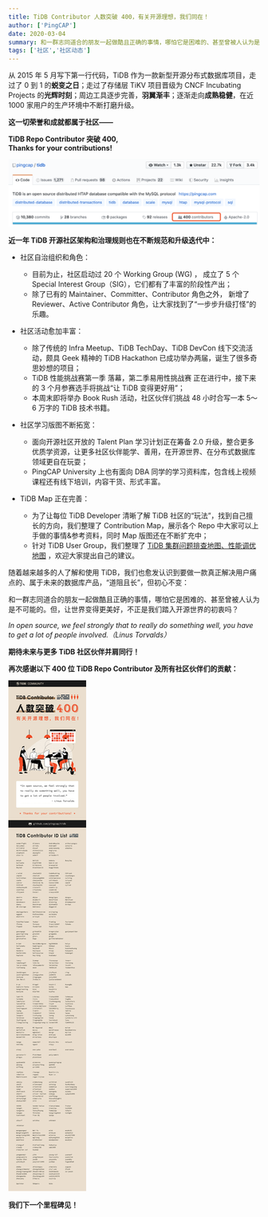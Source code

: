 ```yaml
---
title: TiDB Contributor 人数突破 400，有关开源理想，我们同在！
author: ['PingCAP']
date: 2020-03-04
summary: 和一群志同道合的朋友一起做酷且正确的事情，哪怕它是困难的、甚至曾被人认为是不可能的。但，让世界变得更美好，不正是我们踏入开源世界的初衷吗？
tags: ['社区','社区动态']
---
```

从 2015 年 5 月写下第一行代码，TiDB 作为一款新型开源分布式数据库项目，走过了 0 到 1 的**蜕变之日**；走过了存储层 TiKV 项目晋级为 CNCF Incubating Projects 的**光辉时刻**；周边工具逐步完善，**羽翼渐丰**；逐渐走向**成熟稳健**，在近 1000 家用户的生产环境中不断打磨升级。

**这一切荣誉和成就都属于社区——**

**TiDB Repo Contributor 突破 400,**  
**Thanks for your contributions!**

![](media/Number-of-TiDB-contributors-exceeded-400/1-400-contributor.png)

**近一年 TiDB 开源社区架构和治理规则也在不断规范和升级迭代中：**

* 社区自治组织和角色：
	* 目前为止，社区启动过 20 个 Working Group (WG) ， 成立了 5 个 Special Interest Group（SIG），它们都有了丰富的阶段性产出；
	* 除了已有的 Maintainer、Committer、Contributor 角色之外， 新增了 Reviewer、Active Contributor 角色，让大家找到了“一步步升级打怪”的乐趣。

* 社区活动愈加丰富：
	* 除了传统的 Infra Meetup、TiDB TechDay、TiDB DevCon 线下交流活动，颇具 Geek 精神的 TiDB Hackathon 已成功举办两届，诞生了很多奇思妙想的项目；
	* TiDB 性能挑战赛第一季 落幕，第二季易用性挑战赛 正在进行中，接下来的 3 个月参赛选手将挑战“让 TiDB 变得更好用”；
	* 本周末即将举办 Book Rush 活动，社区伙伴们挑战 48 小时合写一本 5～6 万字的 TiDB 技术书籍。

* 社区学习版图不断拓宽：
	* 面向开源社区开放的 Talent Plan 学习计划正在筹备 2.0 升级，整合更多优质学资源，让更多社区伙伴能学、善用，在开源世界、在分布式数据库领域更自在玩耍；
	* PingCAP University 上也有面向 DBA 同学的学习资料库，包含线上视频课程还有线下培训，内容干货、形式丰富。

* TiDB Map 正在完善：
	* 为了让每位 TiDB Developer 清晰了解 TiDB 社区的“玩法”，找到自己擅长的方向，我们整理了 Contribution Map，展示各个 Repo 中大家可以上手做的事情&参考资料，同时 Map 版图还在不断扩充中；
	* 针对 TiDB User Group，我们整理了 [TiDB 集群问题排查地图、性能调优地图](https://github.com/pingcap/tidb-map/) ，欢迎大家提出自己的建议。

随着越来越多的人了解和使用 TiDB，我们也愈发认识到要做一款真正解决用户痛点的、属于未来的数据库产品，“道阻且长”，但初心不变：

和一群志同道合的朋友一起做酷且正确的事情，哪怕它是困难的、甚至曾被人认为是不可能的。但，让世界变得更美好，不正是我们踏入开源世界的初衷吗？

*In open source, we feel strongly that to really do something well, you have to get a lot of people involved.（Linus Torvalds）*

**期待未来与更多 TiDB 社区伙伴并肩同行！**

**再次感谢以下 400 位 TiDB Repo Contributor 及所有社区伙伴们的贡献：**

![](media/Number-of-TiDB-contributors-exceeded-400/2-poster.jpeg)

**我们下一个里程碑见！**